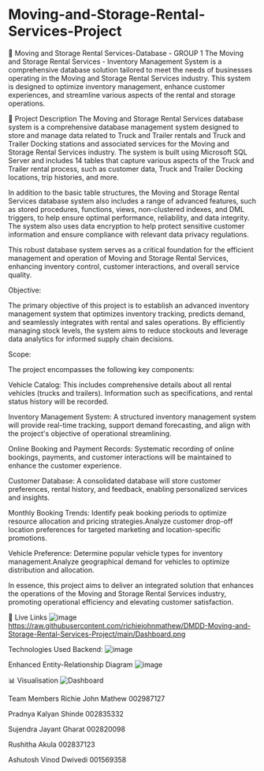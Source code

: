# Moving-and-Storage-Rental-Services-Project
🚚 Moving and Storage Rental Services-Database - GROUP 1
The Moving and Storage Rental Services - Inventory Management System is a comprehensive database solution tailored to meet the needs of businesses operating in the Moving and Storage Rental Services industry. This system is designed to optimize inventory management, enhance customer experiences, and streamline various aspects of the rental and storage operations.

📝 Project Description
The Moving and Storage Rental Services database system is a comprehensive database management system designed to store and manage data related to Truck and Trailer rentals and Truck and Trailer Docking stations and associated services for the Moving and Storage Rental Services industry. The system is built using Microsoft SQL Server and includes 14 tables that capture various aspects of the Truck and Trailer rental process, such as customer data, Truck and Trailer Docking locations, trip histories, and more.

In addition to the basic table structures, the Moving and Storage Rental Services database system also includes a range of advanced features, such as stored procedures, functions, views, non-clustered indexes, and DML triggers, to help ensure optimal performance, reliability, and data integrity. The system also uses data encryption to help protect sensitive customer information and ensure compliance with relevant data privacy regulations.

This robust database system serves as a critical foundation for the efficient management and operation of Moving and Storage Rental Services, enhancing inventory control, customer interactions, and overall service quality.

Objective:

The primary objective of this project is to establish an advanced inventory management system that optimizes inventory tracking, predicts demand, and seamlessly integrates with rental and sales operations. By efficiently managing stock levels, the system aims to reduce stockouts and leverage data analytics for informed supply chain decisions.

Scope:

The project encompasses the following key components:

Vehicle Catalog: This includes comprehensive details about all rental vehicles (trucks and trailers). Information such as specifications, and rental status history will be recorded.

Inventory Management System: A structured inventory management system will provide real-time tracking, support demand forecasting, and align with the project's objective of operational streamlining.

Online Booking and Payment Records: Systematic recording of online bookings, payments, and customer interactions will be maintained to enhance the customer experience.

Customer Database: A consolidated database will store customer preferences, rental history, and feedback, enabling personalized services and insights.

Monthly Booking Trends: Identify peak booking periods to optimize resource allocation and pricing strategies.Analyze customer drop-off location preferences for targeted marketing and location-specific promotions.

Vehicle Preference: Determine popular vehicle types for inventory management.Analyze geographical demand for vehicles to optimize distribution and allocation.

In essence, this project aims to deliver an integrated solution that enhances the operations of the Moving and Storage Rental Services industry, promoting operational efficiency and elevating customer satisfaction.

🔗 Live Links
 ![image](https://github.com/akularus/DMDD-Moving-and-Storage-Rental-Services-Project/assets/145234858/a54f6f91-be0a-4639-af17-a15ea77de35b)
https://raw.githubusercontent.com/richiejohnmathew/DMDD-Moving-and-Storage-Rental-Services-Project/main/Dashboard.png

Technologies Used
Backend:
![image](https://github.com/akularus/DMDD-Moving-and-Storage-Rental-Services-Project/assets/145234858/0efbcf9a-19a4-4f5f-b16f-6382468cb3b0)


Enhanced Entity-Relationship Diagram
![image](https://github.com/akularus/DMDD-Moving-and-Storage-Rental-Services-Project/assets/145234858/4b510a8f-68a9-496c-98e9-5bfa7a425853)


📊 Visualisation
![Dashboard](https://github.com/akularus/DMDD-Moving-and-Storage-Rental-Services-Project/assets/145234858/cfc54177-53ef-4ea6-a16c-cb02953023f3)



Team Members
Richie John Mathew 002987127

Pradnya Kalyan Shinde 002835332

Sujendra Jayant Gharat 002820098

Rushitha Akula 002837123

Ashutosh Vinod Dwivedi 001569358
